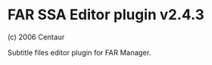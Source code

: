 FAR SSA Editor plugin v2.4.3
==============
(c) 2006 Centaur

Subtitle files editor plugin for FAR Manager.

